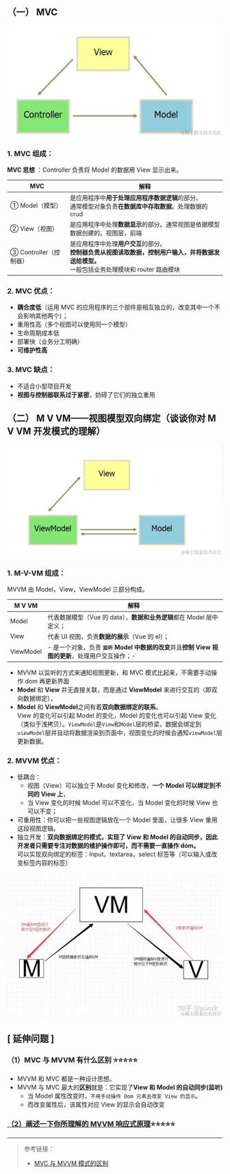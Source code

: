<!--
 * @Description:
 * @Date: 2025-01-07 17:42:07
 * @LastEditTime: 2025-01-07 17:56:30
-->

## （一） MVC

![alt text](./img/mvc.png)

### 1. MVC 组成：

**MVC 思想** ：Controller 负责将 Model 的数据用 View 显示出来。

| MVC                    | 解释                                                                                                                                               |
| ---------------------- | -------------------------------------------------------------------------------------------------------------------------------------------------- |
| ① Model（模型）        | 是应用程序中**用于处理应用程序数据逻辑**的部分。<br>通常模型对象负责**在数据库中存取数据**。处理数据的 crud                                        |
| ② View（视图）         | 是应用程序中处理**数据显示**的部分。通常视图是依据模型数据创建的。视图层，前端                                                                     |
| ③ Controller（控制器） | 是应用程序中处理**用户交互**的部分。<br>**控制器负责从视图读取数据，控制用户输入，并将数据发送给模型。**<br>一般包括业务处理模块和 router 路由模块 |

### 2. MVC 优点：

- **耦合度低**（运用 MVC 的应用程序的三个部件是相互独立的，改变其中一个不会影响其他两个）；
- 重用性高（多个视图可以使用同一个模型）
- 生命周期成本低
- 部署快（业务分工明确）
- **可维护性高**

### 3. MVC 缺点：

- 不适合小型项目开发
- **视图与控制器联系过于紧密**，妨碍了它们的独立重用

## （二） M V VM——视图模型双向绑定（谈谈你对 M V VM 开发模式的理解）

![alt text](./img/mvvm.png)

### 1. M-V-VM 组成：

MVVM 由 Model，View，ViewModel 三部分构成。

| M V VM    | 解释                                                                                              |
| --------- | ------------------------------------------------------------------------------------------------- |
| Model     | 代表数据模型（Vue 的 data），**数据和业务逻辑**都在 Model 层中定义；                              |
| View      | 代表 UI 视图，负责**数据的展示**（Vue 的 el）；                                                   |
| ViewModel | - 是一个对象，负责 **`监听` Model 中数据的改变**并且**控制 View 视图的更新**，处理用户交互操作；- |

- MVVM 以监听的方式来通知视图更新，和 MVC 模式比起来，不需要手动操作 dom 再更新界面
- **Model** 和 **View** 并无直接关联，而是通过 **ViewModel** 来进行交互的（即双向数据绑定），
- **Model** 和 **ViewModel**之间有着**双向数据绑定的联系**。\
  View 的变化可以引起 Model 的变化，Model 的变化也可以引起 View 变化（类似于浅拷贝）。`ViewModel`是`View`和`Model`层的桥梁，数据会绑定到`viewModel`层并自动将数据渲染到页面中，视图变化的时候会通知`viewModel`层更新数据。

### 2. MVVM 优点：

- 低耦合：
  - 视图（View）可以独立于 Model 变化和修改，**一个 Model 可以绑定到不同的 View 上**，
  - 当 View 变化的时候 Model 可以不变化，当 Model 变化的时候 View 也可以不变；
- 可重用性：你可以把一些视图逻辑放在一个 Model 里面，让很多 View 重用这段视图逻辑。
- 独立开发：**双向数据绑定的模式，实现了 View 和 Model 的自动同步，因此开发者只需要专注对数据的维护操作即可，而不需要一直操作 dom。**\
  可以实现双向绑定的标签：Input，textarea，select 标签等（可以输入或改变标签内容的标签）

![alt text](./img/mvvm2.png)

## \[ 延伸问题 ]

### （1）MVC 与 MVVM 有什么区别 ⭐⭐⭐⭐⭐

- MVVM 和 MVC 都是一种设计思想。
- MVVM 与 MVC 最大的**区别**就是：它实现了**View 和 Model 的自动同步(监听)**
  - 当 Model 属性改变时，`不用手动操作 Dom 元素去改变 View 的显示`。
  - 而改变属性后，该属性对应 View 的显示会自动改变

### [（2）阐述一下你所理解的 MVVM 响应式原理](https://juejin.cn/post/7108350109481435144)⭐⭐⭐⭐⭐

---

> 参考链接：
>
> - [ MVC 与 MVVM 模式的区别](https://blog.csdn.net/weixin_53186633/article/details/123697268)
